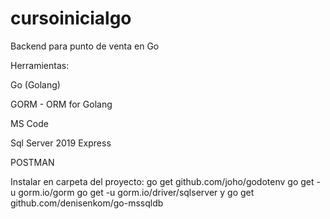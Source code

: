 # cursoinicialgo
Backend para punto de venta en Go

Herramientas:

Go (Golang)

GORM - ORM for Golang

MS Code

Sql Server 2019 Express

POSTMAN

Instalar en carpeta del proyecto:
go get github.com/joho/godotenv
go get -u gorm.io/gorm
go get -u gorm.io/driver/sqlserver
y 
go get github.com/denisenkom/go-mssqldb
